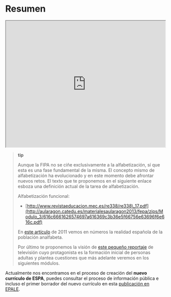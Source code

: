 # Resumen



<iframe src="https://docs.google.com/document/d/e/2PACX-1vRT4gD_3t7dqYDkUGN0rS35NUM6ZMxGVrPV9yzuq9z0EBjNar6LOSBCjGRQT1f5HdziVLaqxSIg6Oev/pub?embedded=true"width="100%" height="400px"></iframe>

> **tip**
>
> Aunque la FIPA no se ciñe exclusivamente a la alfabetización, sí que esta es una fase fundamental de la misma. El concepto mismo de alfabetización ha evolucionado y en este momento debe afrontar nuevos retos. El texto que te proponemos en el siguiente enlace esboza una definición actual de la tarea de alfabetización.
>
> Alfabetización funcional:
>
> * [http://www.revistaeducacion.mec.es/re338/re338\_17.pdf](http://aularagon.catedu.es/materialesaularagon2013/fepa/zips/Modulo_3/616c6661626574697a616369c3b36e5f66756e63696f6e616c.pdf)
>
> En [este artículo](http://www.rtve.es/noticias/20110908/mas-840000-analfabetos-viven-espanade-casi-70-son-mujeres/460187.shtml) de 2011 vemos en números la realidad española de la población analfabeta.
>
> Por último te proponemos la visión de [este pequeño reportaje](http://www.rtve.es/alacarta/videos/programa/alfabetizacion-de-adultos/894847/) de televisión cuyo protagonista es la formación inicial de personas adultas y plantea cuestiones que más adelante veremos en los siguientes módulos.
>
>
Actualmente nos encontramos en el proceso de creación del **nuevo currículo de ESPA**, puedes consultar el proceso de información pública e incluso el primer borrador del nuevo currículo en esta [publicación en EPALE](https://epale.ec.europa.eu/es/content/informacion-publica-del-proyecto-de-orden-del-nuevo-curriculo-de-educacion-secundaria-para).





